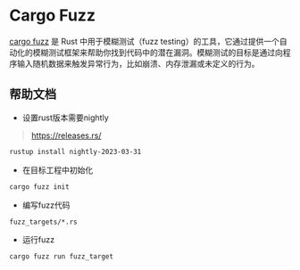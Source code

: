 # Cargo Fuzz

[cargo fuzz](https://github.com/rust-fuzz/cargo-fuzz) 是 Rust 中用于模糊测试（fuzz testing）的工具，它通过提供一个自动化的模糊测试框架来帮助你找到代码中的潜在漏洞。模糊测试的目标是通过向程序输入随机数据来触发异常行为，比如崩溃、内存泄漏或未定义的行为。

## 帮助文档

* 设置rust版本需要nightly

> https://releases.rs/

```sh
rustup install nightly-2023-03-31
```

* 在目标工程中初始化

```sh
cargo fuzz init
```

* 编写fuzz代码

```sh
fuzz_targets/*.rs
```

* 运行fuzz

```sh
cargo fuzz run fuzz_target
```